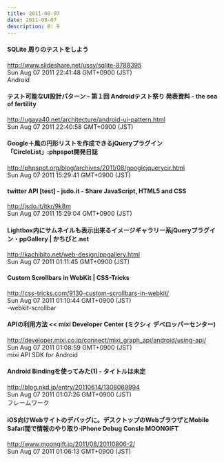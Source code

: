 ```yaml
---
title: 2011-08-07
date: 2011-08-07
description: B! 9
---
```


#### SQLite 周りのテストをしよう
http://www.slideshare.net/ussy/sqlite-8788395<br>
Sun Aug 07 2011 22:41:48 GMT+0900 (JST)<br>
Android


#### テスト可能なUI設計パターン – 第１回 Androidテスト祭り 発表資料 - the sea of fertility
http://ugaya40.net/architecture/android-ui-pattern.html<br>
Sun Aug 07 2011 22:40:58 GMT+0900 (JST)<br>


#### Google＋風の円形リストを作成できるjQueryプラグイン「CircleList」:phpspot開発日誌
http://phpspot.org/blog/archives/2011/08/googlejquerycir.html<br>
Sun Aug 07 2011 15:29:41 GMT+0900 (JST)<br>


#### twitter API [test] - jsdo.it - Share JavaScript, HTML5 and CSS
http://jsdo.it/itkr/9k8m<br>
Sun Aug 07 2011 15:29:04 GMT+0900 (JST)<br>


#### Lightbox内にサムネイルも表示出来るイメージギャラリー系jQueryプラグイン・ppGallery | かちびと.net
http://kachibito.net/web-design/ppgallery.html<br>
Sun Aug 07 2011 01:11:45 GMT+0900 (JST)<br>


#### Custom Scrollbars in WebKit | CSS-Tricks
http://css-tricks.com/9130-custom-scrollbars-in-webkit/<br>
Sun Aug 07 2011 01:10:44 GMT+0900 (JST)<br>
-webkit-scrollbar


#### APIの利用方法 << mixi Developer Center (ミクシィ デベロッパーセンター)
http://developer.mixi.co.jp/connect/mixi_graph_api/android/using-api/<br>
Sun Aug 07 2011 01:08:59 GMT+0900 (JST)<br>
 mixi API SDK for Android


#### Android Bindingを使ってみた(1) - タイトルは未定
http://blog.nkd.jp/entry/20110614/1308069994<br>
Sun Aug 07 2011 01:07:26 GMT+0900 (JST)<br>
フレームワーク


#### iOS向けWebサイトのデバッグに。デスクトップのWebブラウザとMobile Safari間で情報のやり取り·iPhone Debug Consle MOONGIFT
http://www.moongift.jp/2011/08/20110806-2/<br>
Sun Aug 07 2011 01:06:13 GMT+0900 (JST)<br>


